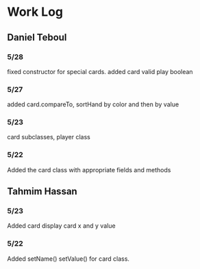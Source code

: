 # Work Log

## Daniel Teboul

### 5/28

fixed constructor for special cards. added card valid play boolean

### 5/27

added card.compareTo, sortHand by color and then by value

### 5/23

card subclasses, player class

### 5/22

Added the card class with appropriate fields and methods

## Tahmim Hassan


### 5/23

Added card display card x and y value

### 5/22

Added setName() setValue() for card class.



